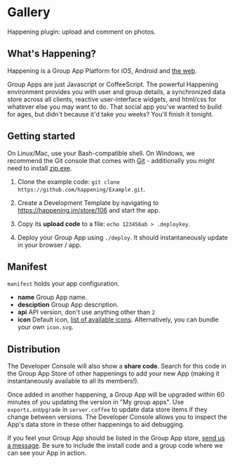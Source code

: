 Gallery
=======

Happening plugin: upload and comment on photos.

What's Happening?
-----------------
Happening is a Group App Platform for iOS, Android and [the web](https://happening.im).

Group Apps are just Javascript or CoffeeScript. The powerful Happening environment provides you with user and group details, a synchronized data store across all clients, reactive user-interface widgets, and html/css for whatever else you may want to do. That social app you've wanted to build for ages, but didn't because it'd take you weeks? You'll finish it tonight.

Getting started
---------------
On Linux/Mac, use your Bash-compatible shell. On Windows, we recommend the Git console that comes with [Git](http://git-scm.com/download/win) - additionally you might need to install [zip.exe](http://gnuwin32.sourceforge.net/packages/zip.htm).

1. Clone the example code: `git clone https://github.com/happening/Example.git`.

2. Create a Development Template by navigating to https://happening.im/store/106 and start the app.

3. Copy its __upload code__ to a file: `echo 123456ab > .deploykey`.

4. Deploy your Group App using `./deploy`. It should instantaneously update in your browser / app.

Manifest
--------
`manifest` holds your app configuration.

- __name__ Group App name.
- __desciption__ Group App description.
- __api__ API version, don't use anything other than `2`
- __icon__ Default icon, [list of available icons](https://happening.im/static/plugicons.html). Alternatively, you can bundle your own `icon.svg`.

Distribution
------------
The Developer Console will also show a __share code__. Search for this code in the Group App Store of other happenings to add your new App (making it instantaneously available to all its members!).

Once added in another happening, a Group App will be upgraded within 60 minutes of you updating the version in "My group apps". Use `exports.onUpgrade` in `server.coffee` to update data store items if they change between versions. The Developer Console allows you to inspect the App's data store in these other happenings to aid debugging.

If you feel your Group App should be listed in the Group App store, [send us a message](mailto:dev@happening.im). Be sure to include the install code and a group code where we can see your App in action.